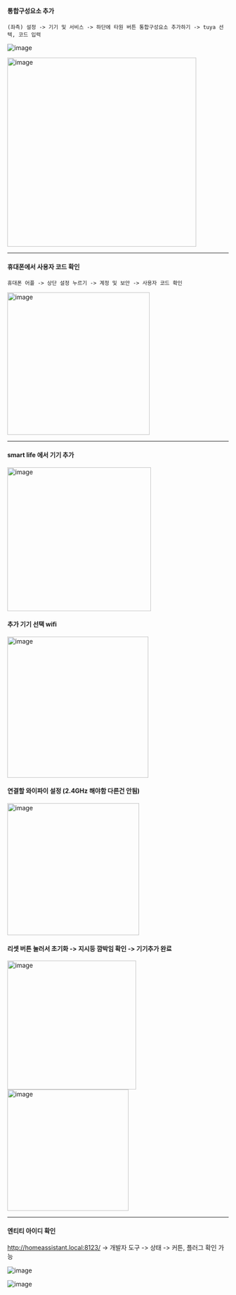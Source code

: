 #### 통합구성요소 추가

```
(좌측) 설정 -> 기기 및 서비스 -> 하단에 타원 버튼 통합구성요소 추가하기 -> tuya 선텍, 코드 입력
```
![image](https://github.com/user-attachments/assets/9deff7bd-e3b1-4e58-8625-806daa4cd4dc)

<img width="430" alt="image" src="https://github.com/user-attachments/assets/0ae5b33a-30ad-454d-898b-29a1d571a108" />

---

#### 휴대폰에서 사용자 코드 확인

```
휴대폰 어플 -> 상단 설정 누르기 -> 계정 및 보안 -> 사용자 코드 확인
```
<img width="324" alt="image" src="https://github.com/user-attachments/assets/e66169cd-b08b-444e-bff2-9c003ebb2c80" />

---

#### smart life 에서 기기 추가

<img width="327" alt="image" src="https://github.com/user-attachments/assets/67515d99-dce1-4637-ac5d-a20b8aebd382" />

#### 추가 기기 선택 wifi

<img width="321" alt="image" src="https://github.com/user-attachments/assets/aa626688-c6c0-43b0-92cf-4e04fe3c50dc" />

#### 연결할 와이파이 설정 (2.4GHz 해야함 다른건 안됨)

<img width="300" alt="image" src="https://github.com/user-attachments/assets/bcb69fc2-da27-44cf-94cb-5b8ee9e25426" />

#### 리셋 버튼 눌러서 초기화 -> 지시등 깜박임 확인 -> 기기추가 완료

<img width="293" alt="image" src="https://github.com/user-attachments/assets/7150a48d-e8ba-402f-90f0-da68be2389a2" />

<img width="276" alt="image" src="https://github.com/user-attachments/assets/62ba1d97-8fdf-4f21-a96f-f95b3693a2e6" />

---

#### 엔티티 아이디 확인

http://homeassistant.local:8123/ -> 개발자 도구 -> 상태 -> 커튼, 플러그 확인 가능

![image](https://github.com/user-attachments/assets/799c042f-f930-4df7-bb2d-7b7a29fbb4af)

![image](https://github.com/user-attachments/assets/f8b396ee-11db-4614-92cd-bdf8b0ed097a)

